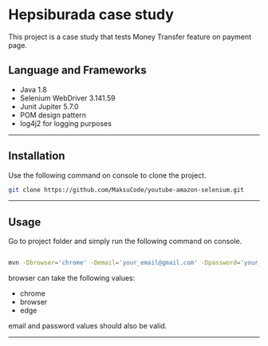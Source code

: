 # Hepsiburada case study

This project is a case study that tests Money Transfer feature on payment page.

## Language and Frameworks

* Java 1.8
* Selenium WebDriver 3.141.59
* Junit Jupiter 5.7.0
* POM design pattern
* log4j2 for logging purposes
***

## Installation

Use the following command on console to clone the project.

```bash
git clone https://github.com/MaksuCode/youtube-amazon-selenium.git
```

*** 
## Usage

Go to project folder and simply run the following command on console.


```bash

mvn -Dbrowser='chrome' -Demail='your_email@gmail.com' -Dpassword='your_password' test

```
browser can take the following values:
* chrome
* browser
* edge

email and password values should also be valid.
***

